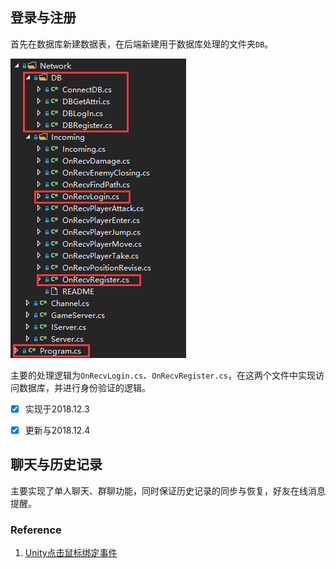 ## 登录与注册

首先在数据库新建数据表，在后端新建用于数据库处理的文件夹`DB`。

![54408024390](./Doc/pic/dblist.png)

主要的处理逻辑为`OnRecvLogin.cs`、`OnRecvRegister.cs`，在这两个文件中实现访问数据库，并进行身份验证的逻辑。

- [x] 实现于2018.12.3


- [x] 更新与2018.12.4

## 聊天与历史记录

主要实现了单人聊天、群聊功能，同时保证历史记录的同步与恢复，好友在线消息提醒。

### Reference

1. [Unity点击鼠标绑定事件](https://www.cnblogs.com/isayes/p/6370168.html)

